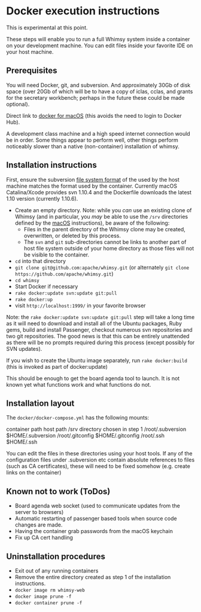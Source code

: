 Docker execution instructions
=============================

This is experimental at this point.

These steps will enable you to run a full Whimsy system inside a
container on your development machine.  You can edit files inside
your favorite IDE on your host machine.

Prerequisites
-------------

You will need Docker, git, and subversion.  And approximately 30Gb of
disk space (over 20Gb of which will be to have a copy of iclas, cclas,
and grants for the secretary workbench; perhaps in the future these
could be made optional).

Direct link to [docker for
macOS](https://download.docker.com/mac/stable/Docker.dmg) (this avoids the
need to login to Docker Hub).

A development class machine and a high speed internet connection would
be in order.  Some things appear to perform well, other things perform
noticeably slower than a native (non-container) installation of whimsy.

Installation instructions
-------------------------

First, ensure the subversion [file system
format](https://www.visualsvn.com/support/topic/00135/#FilesystemFormat) of the
used by the host machine matches the format used by the container.  Currently
macOS Catalina/Xcode provides svn 1.10.4 and the Dockerfile downloads the
latest 1.10 version (currently 1.10.6).

* Create an empty directory.  Note: while you _can_ use an existing clone of
  Whimsy (and in particular, you _may_ be able to use the `/srv` directories
  defined by the [macOS](MACOSX.md) instructions), be aware of the following:
    * Files in the parent directory of the Whimsy clone may be created,
      overwritten, or deleted by this process.
    * The `svn` and `git` sub-directories cannot be links to another part of
      host file system outside of your home directory as those files will not
      be visible to the container.
* `cd` into that directory
* `git clone git@github.com:apache/whimsy.git` (or alternately
  `git clone https://github.com/apache/whimsy.git`)
* `cd whimsy`
* Start Docker if necessary
* `rake docker:update svn:update git:pull`
* `rake docker:up`
* visit `http://localhost:1999/` in your favorite browser

Note: the `rake docker:update svn:update git:pull` step will take a long time as
it will need to download and install all of the Ubuntu packages, Ruby gems,
build and install Passenger, checkout numerous svn repositories and two git
repositories.  The good news is that this can be entirely unattended as there
will be no prompts required during this process (except possibly for SVN
updates).

If you wish to create the Ubuntu image separately, run `rake docker:build`
(this is invoked as part of docker:update)

This should be enough to get the board agenda tool to launch.  It is not
known yet what functions work and what functions do not.

Installation layout
-------------------
The `docker/docker-compose.yml` has the following mounts:

container path      host path
/srv                directory chosen in step 1
/root/.subversion   $HOME/.subversion
/root/.gitconfig    $HOME/.gitconfig
/root/.ssh          $HOME/.ssh

You can edit the files in these directories using your host tools.
If any of the configuration files under .subversion etc contain absolute references to
files (such as CA certificates), these will need to be fixed somehow (e.g. create links on
the container)

Known not to work (ToDos)
-------------------------

* Board agenda web socket (used to communicate updates from the server to
  browsers)
* Automatic restarting of passenger based tools when source code changes are
  made.
* Having the container grab passwords from the macOS keychain
* Fix up CA cert handling

Uninstallation procedures
-------------------------

* Exit out of any running containers
* Remove the entire directory created as step 1 of the installation
  instructions.
* `docker image rm whimsy-web`
* `docker image prune -f`
* `docker container prune -f`

